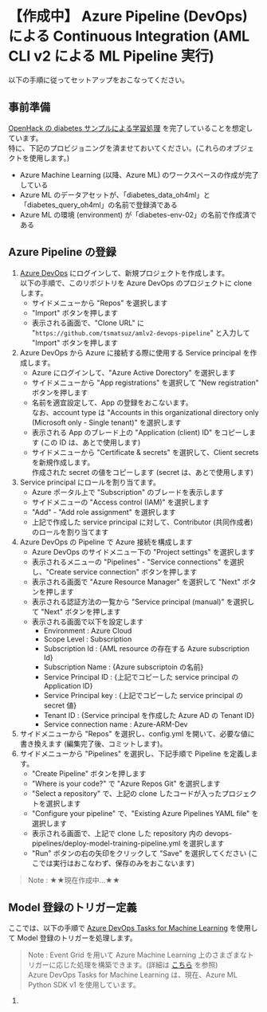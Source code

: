 # 【作成中】 Azure Pipeline (DevOps) による Continuous Integration (AML CLI v2 による ML Pipeline 実行)

以下の手順に従ってセットアップをおこなってください。

## 事前準備

[OpenHack の diabetes サンプルによる学習処理](https://github.com/notanaha/oh4ml-lite-diabetes) を完了していることを想定しています。<br>
特に、下記のプロビジョニングを済ませておいてください。(これらのオブジェクトを使用します。)

- Azure Machine Learning (以降、Azure ML) のワークスペースの作成が完了している
- Azure ML のデータアセットが、「diabetes_data_oh4ml」と「diabetes_query_oh4ml」の名前で登録済である
- Azure ML の環境 (environment) が「diabetes-env-02」の名前で作成済である

## Azure Pipeline の登録

1. [Azure DevOps](https://dev.azure.com/) にログインして、新規プロジェクトを作成します。<br>
  以下の手順で、このリポジトリを Azure DevOps のプロジェクトに clone します。
    - サイドメニューから "Repos" を選択します
    - "Import" ボタンを押します
    - 表示される画面で、"Clone URL" に "```https://github.com/tsmatsuz/amlv2-devops-pipeline```" と入力して "Import" ボタンを押します
2. Azure DevOps から Azure に接続する際に使用する Service principal を作成します。
    - Azure にログインして、"Azure Active Dorectory" を選択します
    - サイドメニューから "App registrations" を選択して "New registration" ボタンを押します
    - 名前を適宜設定して、App の登録をおこないます。<br>
    なお、account type は "Accounts in this organizational directory only (Microsoft only - Single tenant)" を選択します
    - 表示される App のブレード上の "Application (client) ID" をコピーします (この ID は、あとで使用します)
    - サイドメニューから "Certificate & secrets" を選択して、Client secrets を新規作成します。<br>
    作成された secret の値をコピーします (secret は、あとで使用します)
3. Service principal にロールを割り当てます。
    - Azure ポータル上で "Subscription" のブレードを表示します
    - サイドメニューの "Access control (IAM)" を選択します
    - "Add" - "Add role assignment" を選択します
    - 上記で作成した service principal に対して、Contributor (共同作成者) のロールを割り当てます
4. Azure DevOps の Pipeline で Azure 接続を構成します
    - Azure DevOps のサイドメニュー下の "Project settings" を選択します
    - 表示されるメニューの "Pipelines" - "Service connections" を選択し、"Create service connection" ボタンを押します
    - 表示される画面で "Azure Resource Manager" を選択して "Next" ボタンを押します
    - 表示される認証方法の一覧から "Service principal (manual)" を選択して "Next" ボタンを押します
    - 表示される画面で以下を設定します
        - Environment : Azure Cloud
        - Scope Level : Subscription
        - Subscription Id : {AML resource の存在する Azure subscription Id}
        - Subscription Name : {Azure subscriptoin の名前}
        - Service Principal ID : {上記でコピーした service principal の Application ID}
        - Service Principal key : {上記でコピーした service principal の secret 値}
        - Tenant ID : {Service principal を作成した Azure AD の Tenant ID}
        - Service connection name : Azure-ARM-Dev
5. サイドメニューから "Repos" を選択し、config.yml を開いて、必要な値に書き換えます (編集完了後、コミットします)。
6. サイドメニューから "Pipelines" を選択し、下記手順で Pipeline を定義します。
    - "Create Pipeline" ボタンを押します
    - "Where is your code?" で "Azure Repos Git" を選択します
    - "Select a repository" で、上記の clone したコードが入ったプロジェクトを選択します
    - "Configure your pipeline" で、"Existing Azure Pipelines YAML file" を選択します
    - 表示される画面で、上記で clone した repository 内の devops-pipelines/deploy-model-training-pipeline.yml を選択します
    - "Run" ボタンの右の矢印をクリックして "Save" を選択してください (ここでは実行はおこなわず、保存のみをおこないます)

> Note : ★★現在作成中...★★

## Model 登録のトリガー定義

ここでは、以下の手順で [Azure DevOps Tasks for Machine Learning](https://marketplace.visualstudio.com/items?itemName=ms-air-aiagility.vss-services-azureml) を使用して Model 登録のトリガーを処理します。

> Note : Event Grid を用いて Azure Machine Learning 上のさまざまなトリガーに応じた処理を構築できます。(詳細は [こちら](https://docs.microsoft.com/en-us/azure/machine-learning/how-to-use-event-grid) を参照)<br>
> Azure DevOps Tasks for Machine Learning は、現在、Azure ML Python SDK v1 を使用しています。

1. 